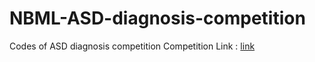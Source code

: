# NBML-ASD-diagnosis-competition
Codes of ASD diagnosis competition 
Competition Link : [link](https://nbml.ir/FA/events/The-Fifth-National-Competition-on-Functional-Magnetic-Resonance-Imaging--rs-fMRI--Data-Analysis-Focusing-on-Computer-Aided-Detection--CAD--Systems)
